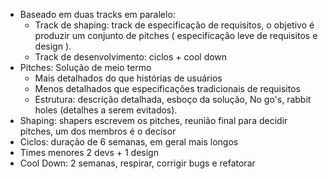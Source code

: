 - Baseado em duas tracks em paralelo:
	- Track de shaping: track de especificação de requisitos, o objetivo é produzir um conjunto de pitches ( especificação leve de requisitos e design ).
	- Track de desenvolvimento: ciclos + cool down
- Pitches: Solução de meio termo
	- Mais detalhados do que histórias de usuários
	- Menos detalhados que especificações tradicionais de requisitos
	- Estrutura: descrição detalhada, esboço da solução, No go's, rabbit holes (detalhes a serem evitados).
- Shaping: shapers escrevem os pitches, reunião final para decidir pitches, um dos membros é o decisor
- Ciclos: duração de 6 semanas, em geral mais longos
- Times menores 2 devs + 1 design
- Cool Down: 2 semanas, respirar, corrigir bugs e refatorar